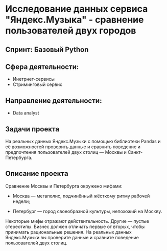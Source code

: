 # Исследование данных сервиса "Яндекс.Музыка" - сравнение пользователей двух городов

## Спринт: Базовый Python

## Сфера деятельности: 
- Инетрнет-сервисы
- Стриминговый сервис

## Направление деятельности:
- Data analyst

## Задачи проекта

На реальных данных Яндекс.Музыки c помощью библиотеки Pandas и её возможностей проверить 
данные и сравнить поведение и предпочтения пользователей двух столиц — Москвы и Санкт-Петербурга.

## Описание проекта

Сравнение Москвы и Петербурга окружено мифами:

- Москва — мегаполис, подчинённый жёсткому ритму рабочей недели;

- Петербург — город своеобразной культуры, непохожий на Москву.

Некоторые мифы отражают действительность. Другие — пустые стереотипы. Бизнес должен отличать первые от вторых, 
чтобы принимать рациональные решения. 
На реальных данных Яндекс.Музыки вы проверите данные и сравните поведение пользователей двух столиц.